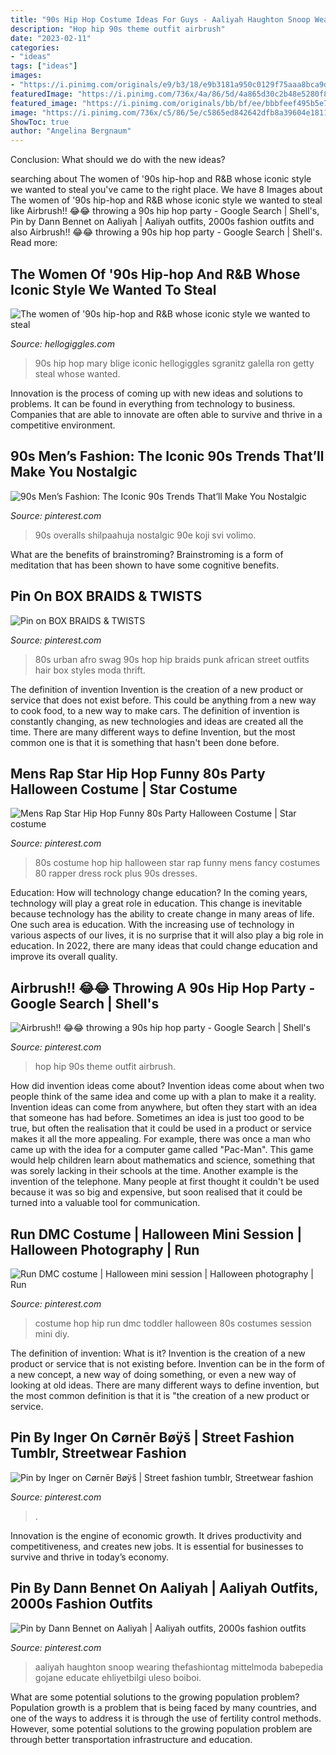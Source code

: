 ```yaml
---
title: "90s Hip Hop Costume Ideas For Guys - Aaliyah Haughton Snoop Wearing Thefashiontag Mittelmoda Babepedia Gojane Educate Ehliyetbilgi Uleso Boiboi"
description: "Hop hip 90s theme outfit airbrush"
date: "2023-02-11"
categories:
- "ideas"
tags: ["ideas"]
images:
- "https://i.pinimg.com/originals/e9/b3/18/e9b3181a950c0129f75aaa8bca9d1406.jpg"
featuredImage: "https://i.pinimg.com/736x/4a/86/5d/4a865d30c2b48e5280f859c94b623c3e.jpg"
featured_image: "https://i.pinimg.com/originals/bb/bf/ee/bbbfeef495b5e75671dfcf3c35191e0f.jpg"
image: "https://i.pinimg.com/736x/c5/86/5e/c5865ed842642dfb8a39604e18115d49--s-dress-fancy-dress.jpg"
ShowToc: true
author: "Angelina Bergnaum"
---
```



Conclusion: What should we do with the new ideas?
 

	

		
searching about The women of &#039;90s hip-hop and R&amp;B whose iconic style we wanted to steal you've came to the right place. We have 8 Images about The women of &#039;90s hip-hop and R&amp;B whose iconic style we wanted to steal like Airbrush!! 😂😂 throwing a 90s hip hop party - Google Search | Shell&#039;s, Pin by Dann Bennet on Aaliyah | Aaliyah outfits, 2000s fashion outfits and also Airbrush!! 😂😂 throwing a 90s hip hop party - Google Search | Shell&#039;s. Read more:
		
    
## The Women Of &#039;90s Hip-hop And R&amp;B Whose Iconic Style We Wanted To Steal

<img loading=lazy src="http://images.hellogiggles.com/uploads/2016/02/29084702/maryjbcollage.jpg" onerror="this.onerror=null;this.src='https://tse3.mm.bing.net/th?id=OIP.nu0LqCremlCnWn13LQES1gHaER&amp;pid=15.1';" alt="The women of &#039;90s hip-hop and R&amp;B whose iconic style we wanted to steal">

_Source: hellogiggles.com_

>90s hip hop mary blige iconic hellogiggles sgranitz galella ron getty steal whose wanted. 

	

Innovation is the process of coming up with new ideas and solutions to problems. It can be found in everything from technology to business. Companies that are able to innovate are often able to survive and thrive in a competitive environment.

    
## 90s Men’s Fashion: The Iconic 90s Trends That’ll Make You Nostalgic

<img loading=lazy src="https://i.pinimg.com/736x/4a/86/5d/4a865d30c2b48e5280f859c94b623c3e.jpg" onerror="this.onerror=null;this.src='https://tse1.mm.bing.net/th?id=OIP.geMGGFp0fFu434TAKmcaMgAAAA&amp;pid=15.1';" alt="90s Men’s Fashion: The Iconic 90s Trends That’ll Make You Nostalgic">

_Source: pinterest.com_

>90s overalls shilpaahuja nostalgic 90e koji svi volimo. 

	

What are the benefits of brainstroming?
Brainstroming is a form of meditation that has been shown to have some cognitive benefits.

    
## Pin On BOX BRAIDS &amp; TWISTS

<img loading=lazy src="https://i.pinimg.com/originals/1b/f8/9b/1bf89b8062dc1e524e5b2adef4e8cd80.jpg" onerror="this.onerror=null;this.src='https://tse2.mm.bing.net/th?id=OIP.R4WbEqSA_ZmQmSg2ea0bfQHaLH&amp;pid=15.1';" alt="Pin on BOX BRAIDS &amp; TWISTS">

_Source: pinterest.com_

>80s urban afro swag 90s hop hip braids punk african street outfits hair box styles moda thrift. 

	

The definition of invention
Invention is the creation of a new product or service that does not exist before. This could be anything from a new way to cook food, to a new way to make cars. The definition of invention is constantly changing, as new technologies and ideas are created all the time. There are many different ways to define Invention, but the most common one is that it is something that hasn't been done before.

    
## Mens Rap Star Hip Hop Funny 80s Party Halloween Costume | Star Costume

<img loading=lazy src="https://i.pinimg.com/736x/c5/86/5e/c5865ed842642dfb8a39604e18115d49--s-dress-fancy-dress.jpg" onerror="this.onerror=null;this.src='https://tse2.mm.bing.net/th?id=OIP.6f1UKpscX17UJjCK3pKj6wHaLb&amp;pid=15.1';" alt="Mens Rap Star Hip Hop Funny 80s Party Halloween Costume | Star costume">

_Source: pinterest.com_

>80s costume hop hip halloween star rap funny mens fancy costumes 80 rapper dress rock plus 90s dresses. 

	

Education: How will technology change education?
In the coming years, technology will play a great role in education. This change is inevitable because technology has the ability to create change in many areas of life. One such area is education. With the increasing use of technology in various aspects of our lives, it is no surprise that it will also play a big role in education. In 2022, there are many ideas that could change education and improve its overall quality.

    
## Airbrush!! 😂😂 Throwing A 90s Hip Hop Party - Google Search | Shell&#039;s

<img loading=lazy src="https://i.pinimg.com/736x/08/73/54/087354ec5c4dd2a1597e6e02ce52f645--s-theme-party-outfit-hip-hop-s-hip-hop-party.jpg?b=t" onerror="this.onerror=null;this.src='https://tse4.mm.bing.net/th?id=OIP.zKdkenhiEC3gUTElCTK6IwHaJ-&amp;pid=15.1';" alt="Airbrush!! 😂😂 throwing a 90s hip hop party - Google Search | Shell&#039;s">

_Source: pinterest.com_

>hop hip 90s theme outfit airbrush. 

	

How did invention ideas come about?
Invention ideas come about when two people think of the same idea and come up with a plan to make it a reality. Invention ideas can come from anywhere, but often they start with an idea that someone has had before. Sometimes an idea is just too good to be true, but often the realisation that it could be used in a product or service makes it all the more appealing. For example, there was once a man who came up with the idea for a computer game called "Pac-Man". This game would help children learn about mathematics and science, something that was sorely lacking in their schools at the time. Another example is the invention of the telephone. Many people at first thought it couldn't be used because it was so big and expensive, but soon realised that it could be turned into a valuable tool for communication.

    
## Run DMC Costume | Halloween Mini Session | Halloween Photography | Run

<img loading=lazy src="https://i.pinimg.com/originals/bb/bf/ee/bbbfeef495b5e75671dfcf3c35191e0f.jpg" onerror="this.onerror=null;this.src='https://tse2.mm.bing.net/th?id=OIP.8MX-ts2HSOBjsWYcvEmqSAHaMI&amp;pid=15.1';" alt="Run DMC costume | Halloween mini session | Halloween photography | Run">

_Source: pinterest.com_

>costume hop hip run dmc toddler halloween 80s costumes session mini diy. 

	

The definition of invention: What is it?
Invention is the creation of a new product or service that is not existing before. Invention can be in the form of a new concept, a new way of doing something, or even a new way of looking at old ideas. There are many different ways to define invention, but the most common definition is that it is "the creation of a new product or service.

    
## Pin By Inger On Cørnēr Bøÿš | Street Fashion Tumblr, Streetwear Fashion

<img loading=lazy src="https://i.pinimg.com/originals/e9/b3/18/e9b3181a950c0129f75aaa8bca9d1406.jpg" onerror="this.onerror=null;this.src='https://tse2.mm.bing.net/th?id=OIP.gFF3RqW_yDepD3foyS-M7QHaLH&amp;pid=15.1';" alt="Pin by Inger on Cørnēr Bøÿš | Street fashion tumblr, Streetwear fashion">

_Source: pinterest.com_

>. 

	

Innovation is the engine of economic growth. It drives productivity and competitiveness, and creates new jobs. It is essential for businesses to survive and thrive in today’s economy.

    
## Pin By Dann Bennet On Aaliyah | Aaliyah Outfits, 2000s Fashion Outfits

<img loading=lazy src="https://i.pinimg.com/736x/2b/4f/d0/2b4fd0be24cd6f7a88d0be3c6f671ed2.jpg" onerror="this.onerror=null;this.src='https://tse2.mm.bing.net/th?id=OIP._SynHbDpBna3aUPkuMADEgHaLj&amp;pid=15.1';" alt="Pin by Dann Bennet on Aaliyah | Aaliyah outfits, 2000s fashion outfits">

_Source: pinterest.com_

>aaliyah haughton snoop wearing thefashiontag mittelmoda babepedia gojane educate ehliyetbilgi uleso boiboi. 

	

What are some potential solutions to the growing population problem?
Population growth is a problem that is being faced by many countries, and one of the ways to address it is through the use of fertility control methods. However, some potential solutions to the growing population problem are through better transportation infrastructure and education.


